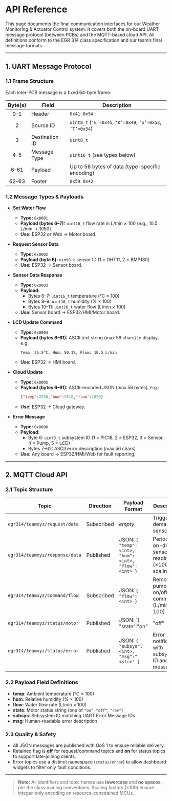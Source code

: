 # API Reference

This page documents the final communication interfaces for our Weather Monitoring & Actuator Control system. It covers both the on-board UART message protocol (between PCBs) and the MQTT-based cloud API. All definitions conform to the EGR 314 class specification and our team’s final message formats.

---

## 1. UART Message Protocol

### 1.1 Frame Structure  
Each inter-PCB message is a fixed 64-byte frame:

| Byte(s) | Field           | Description                                      |
|:-------:|-----------------|--------------------------------------------------|
| 0–1     | Header          | `0x41 0x5A`                                      |
| 2       | Source ID       | `uint8_t` (`‘E’=0x45`, `‘K’=0x4B`, `‘S’=0x53`, `‘T’=0x54`) |
| 3       | Destination ID  | `uint8_t`                                        |
| 4–5     | Message Type    | `uint16_t` (see types below)                     |
| 6–61    | Payload         | Up to 56 bytes of data (type-specific encoding)  |
| 62–63   | Footer          | `0x59 0x42`                                      |

### 1.2 Message Types & Payloads

- **Set Water Flow**  
   - **Type:** `0x0001`  
   - **Payload (bytes 6–7):** `uint16_t` flow rate in L/min × 100 (e.g., 10.5 L/min → 1050).  
   - **Use:** ESP32 or Web → Motor board.

- **Request Sensor Data**  
   - **Type:** `0x0002`  
   - **Payload (byte 6):** `uint8_t` sensor ID (1 = DHT11, 2 = BMP180).  
   - **Use:** ESP32 → Sensor board.

- **Sensor Data Response**  
   - **Type:** `0x0003`  
   - **Payload:**  
     - Bytes 6–7: `uint16_t` temperature (°C × 100)  
     - Bytes 8–9: `uint16_t` humidity (% × 100)  
     - Bytes 10–11: `uint16_t` water flow (L/min × 100)  
   - **Use:** Sensor board → ESP32/HMI/Motor board.

- **LCD Update Command**  
   - **Type:** `0x0004`  
   - **Payload (bytes 6–61):** ASCII text string (max 56 chars) to display, e.g.  
     ```
     Temp: 25.5°C, Hum: 50.1%, Flow: 10.5 L/min
     ```
   - **Use:** ESP32 → HMI board.

- **Cloud Update**  
   - **Type:** `0x0005`  
   - **Payload (bytes 6–61):** ASCII-encoded JSON (max 56 bytes), e.g.:  
     ```json
     {"temp":2550,"hum":5010,"flow":1050}
     ```
   - **Use:** ESP32 → Cloud gateway.

- **Error Message**  
   - **Type:** `0x0006`  
   - **Payload:**  
     - Byte 6: `uint8_t` subsystem ID (1 = PIC18, 2 = ESP32, 3 = Sensor, 4 = Pump, 5 = LCD)  
     - Bytes 7–62: ASCII error description (max 56 chars)  
   - **Use:** Any board → ESP32/HMI/Web for fault reporting.

---

## 2. MQTT Cloud API

### 2.1 Topic Structure  
| Topic                               | Direction    | Payload Format                        | Description                                            |
|-------------------------------------|--------------|---------------------------------------|--------------------------------------------------------|
| `egr314/teamxyz/request/data`       | Subscribed   | *empty*                               | Trigger on-demand sensor poll                           |
| `egr314/teamxyz/response/data`      | Published    | JSON: `{ "temp":<int>, "hum":<int>, "flow":<int> }` | Periodic or on-demand sensor readings (×100 scaling)   |
| `egr314/teamxyz/command/flow`       | Subscribed   | JSON: `{ "flow":<int> }`              | Remote pump on/off commands (L/min × 100)               |
| `egr314/teamxyz/status/motor`       | Published    | JSON: `{ "state":"on"|"off"|"rev" }`  | Acknowledge of motor state changes                      |
| `egr314/teamxyz/status/error`       | Published    | JSON: `{ "subsys":<int>, "msg":"<str>" }` | Error notifications with subsystem ID and message      |

### 2.2 Payload Field Definitions

- **temp**: Ambient temperature (°C × 100)  
- **hum**: Relative humidity (% × 100)  
- **flow**: Water flow rate (L/min × 100)  
- **state**: Motor status string (one of `"on"`, `"off"`, `"rev"`)  
- **subsys**: Subsystem ID matching UART Error Message IDs  
- **msg**: Human-readable error description  

### 2.3 Quality & Safety

- All JSON messages are published with QoS 1 to ensure reliable delivery.  
- Retained flag is **off** for request/command topics and **on** for status topics to support late-joining clients.  
- Error topics use a distinct namespace (`status/error`) to allow dashboard widgets to filter only fault conditions.

---

> **Note:** All identifiers and topic names use **lowercase** and **no spaces**, per the class naming conventions. Scaling factors (×100) ensure integer-only encoding on resource-constrained MCUs.
